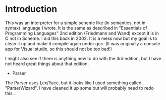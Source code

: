 # Introduction

This was an interpreter for a simple scheme like (in semantics, not in syntax) language I wrote. It is the same as described in "Essentials of Programming Languages" 2nd edition (Friedmann and Wand) except it is in C not in Scheme. I did this back in 2002. It is a mess now but my goal is to clean it up and make it compile again under gcc. (It was originally a console app for Visual studio, so this should not be too bad!)

I might also see if there is anything new to do with the 3rd edition, but I have not heard great things about that edition.

* Parser

The Parser uses Lex/Yacc, but it looks like I used something called "ParserWizard".  I have cleaned it up some but will probably need to redo this .
